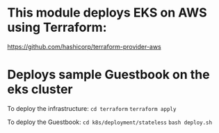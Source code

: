 # This module deploys EKS on AWS using Terraform: 
https://github.com/hashicorp/terraform-provider-aws

# Deploys sample Guestbook on the eks cluster


To deploy the infrastructure: 
`cd terraform`
`terraform apply`

To deploy the Guestbook: 
`cd k8s/deployment/stateless`
`bash deploy.sh `
